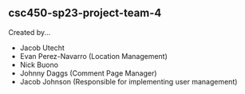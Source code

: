 ## csc450-sp23-project-team-4
Created by...
- Jacob Utecht 
- Evan Perez-Navarro (Location Management)
- Nick Buono
- Johnny Daggs (Comment Page Manager)
- Jacob Johnson (Responsible for implementing user management)
